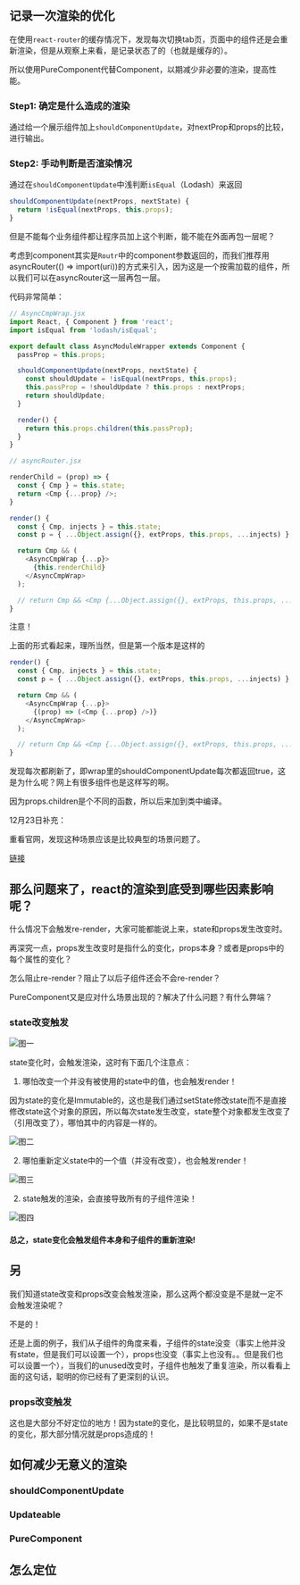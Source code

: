 ## 记录一次渲染的优化

在使用`react-router`的缓存情况下，发现每次切换tab页，页面中的组件还是会重新渲染，但是从观察上来看，是记录状态了的（也就是缓存的）。

所以使用PureComponent代替Component，以期减少非必要的渲染，提高性能。

### Step1: 确定是什么造成的渲染

通过给一个展示组件加上`shouldComponentUpdate`，对nextProp和props的比较，进行输出。

### Step2: 手动判断是否渲染情况

通过在`shouldComponentUpdate`中浅判断`isEqual`（Lodash）来返回

```javascript
shouldComponentUpdate(nextProps, nextState) {
  return !isEqual(nextProps, this.props);
}
```

但是不能每个业务组件都让程序员加上这个判断，能不能在外面再包一层呢？

考虑到component其实是`Routr`中的component参数返回的，而我们推荐用asyncRouter(() => import(uri))的方式来引入，因为这是一个按需加载的组件，所以我们可以在asyncRouter这一层再包一层。

代码非常简单：

```javascript
// AsyncCmpWrap.jsx
import React, { Component } from 'react';
import isEqual from 'lodash/isEqual';

export default class AsyncModuleWrapper extends Component {
  passProp = this.props;

  shouldComponentUpdate(nextProps, nextState) {
    const shouldUpdate = !isEqual(nextProps, this.props);
    this.passProp = !shouldUpdate ? this.props : nextProps;
    return shouldUpdate;
  }

  render() {
    return this.props.children(this.passProp);
  }
}
```

```javascript
// asyncRouter.jsx

renderChild = (prop) => {
  const { Cmp } = this.state;
  return <Cmp {...prop} />;
}

render() {
  const { Cmp, injects } = this.state;
  const p = { ...Object.assign({}, extProps, this.props, ...injects) };

  return Cmp && (
    <AsyncCmpWrap {...p}>
      {this.renderChild}
    </AsyncCmpWrap>
  );

  // return Cmp && <Cmp {...Object.assign({}, extProps, this.props, ...injects)} />;
}
```

注意！

上面的形式看起来，理所当然，但是第一个版本是这样的

```javascript
render() {
  const { Cmp, injects } = this.state;
  const p = { ...Object.assign({}, extProps, this.props, ...injects) };

  return Cmp && (
    <AsyncCmpWrap {...p}>
      {(prop) => (<Cmp {...prop} />)}
    </AsyncCmpWrap>
  );

  // return Cmp && <Cmp {...Object.assign({}, extProps, this.props, ...injects)} />;
}
```

发现每次都刷新了，即wrap里的shouldComponentUpdate每次都返回true，这是为什么呢？网上有很多组件也是这样写的啊。

因为props.children是个不同的函数，所以后来加到类中编译。

12月23日补充：

重看官网，发现这种场景应该是比较典型的场景问题了。

[链接](https://reactjs.org/docs/render-props.html#caveats)

## 那么问题来了，react的渲染到底受到哪些因素影响呢？

什么情况下会触发re-render，大家可能都能说上来，state和props发生改变时。

再深究一点，props发生改变时是指什么的变化，props本身？或者是props中的每个属性的变化？

怎么阻止re-render？阻止了以后子组件还会不会re-render？

PureComponent又是应对什么场景出现的？解决了什么问题？有什么弊端？

### state改变触发

![图一](./images/pic1.png)

state变化时，会触发渲染，这时有下面几个注意点：

1. 哪怕改变一个并没有被使用的state中的值，也会触发render！

因为state的变化是Immutable的，这也是我们通过setState修改state而不是直接修改state这个对象的原因，所以每次state发生改变，state整个对象都发生改变了（引用改变了），哪怕其中的内容是一样的。

![图二](./images/pic2.png)

2. 哪怕重新定义state中的一个值（并没有改变），也会触发render！

![图三](./images/pic3.png)

2. state触发的渲染，会直接导致所有的子组件渲染！

![图四](./images/pic4.png)

#### 总之，state变化会触发组件本身和子组件的重新渲染!

## 另

我们知道state改变和props改变会触发渲染，那么这两个都没变是不是就一定不会触发渲染呢？

不是的！

还是上面的例子，我们从子组件的角度来看，子组件的state没变（事实上他并没有state，但是我们可以设置一个），props也没变（事实上也没有。。但是我们也可以设置一个），当我们的unused改变时，子组件也触发了重复渲染，所以看看上面的这句话，聪明的你已经有了更深刻的认识。

### props改变触发

这也是大部分不好定位的地方！因为state的变化，是比较明显的，如果不是state的变化，那大部分情况就是props造成的！

## 如何减少无意义的渲染

### shouldComponentUpdate

### Updateable

### PureComponent

## 怎么定位